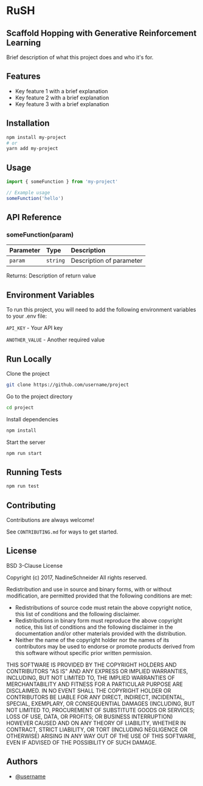 # RuSH
## Scaffold Hopping with Generative Reinforcement Learning

Brief description of what this project does and who it's for.

## Features

- Key feature 1 with a brief explanation
- Key feature 2 with a brief explanation
- Key feature 3 with a brief explanation

## Installation

```bash
npm install my-project
# or
yarn add my-project
```

## Usage

```javascript
import { someFunction } from 'my-project'

// Example usage
someFunction('hello')
```

## API Reference

### someFunction(param)

| Parameter | Type     | Description                |
| :-------- | :------- | :------------------------- |
| `param` | `string` | Description of parameter |

Returns: Description of return value

## Environment Variables

To run this project, you will need to add the following environment variables to your .env file:

`API_KEY` - Your API key

`ANOTHER_VALUE` - Another required value

## Run Locally

Clone the project

```bash
git clone https://github.com/username/project
```

Go to the project directory

```bash
cd project
```

Install dependencies

```bash
npm install
```

Start the server

```bash
npm run start
```

## Running Tests

```bash
npm run test
```

## Contributing

Contributions are always welcome!

See `CONTRIBUTING.md` for ways to get started.

## License

BSD 3-Clause License

Copyright (c) 2017, NadineSchneider
All rights reserved.

Redistribution and use in source and binary forms, with or without
modification, are permitted provided that the following conditions are met:

* Redistributions of source code must retain the above copyright notice, this
  list of conditions and the following disclaimer.
* Redistributions in binary form must reproduce the above copyright notice,
  this list of conditions and the following disclaimer in the documentation
  and/or other materials provided with the distribution.
* Neither the name of the copyright holder nor the names of its
  contributors may be used to endorse or promote products derived from
  this software without specific prior written permission.

THIS SOFTWARE IS PROVIDED BY THE COPYRIGHT HOLDERS AND CONTRIBUTORS "AS IS"
AND ANY EXPRESS OR IMPLIED WARRANTIES, INCLUDING, BUT NOT LIMITED TO, THE
IMPLIED WARRANTIES OF MERCHANTABILITY AND FITNESS FOR A PARTICULAR PURPOSE ARE
DISCLAIMED. IN NO EVENT SHALL THE COPYRIGHT HOLDER OR CONTRIBUTORS BE LIABLE
FOR ANY DIRECT, INDIRECT, INCIDENTAL, SPECIAL, EXEMPLARY, OR CONSEQUENTIAL
DAMAGES (INCLUDING, BUT NOT LIMITED TO, PROCUREMENT OF SUBSTITUTE GOODS OR
SERVICES; LOSS OF USE, DATA, OR PROFITS; OR BUSINESS INTERRUPTION) HOWEVER
CAUSED AND ON ANY THEORY OF LIABILITY, WHETHER IN CONTRACT, STRICT LIABILITY,
OR TORT (INCLUDING NEGLIGENCE OR OTHERWISE) ARISING IN ANY WAY OUT OF THE USE
OF THIS SOFTWARE, EVEN IF ADVISED OF THE POSSIBILITY OF SUCH DAMAGE.

## Authors

- [@username](https://github.com/username)
